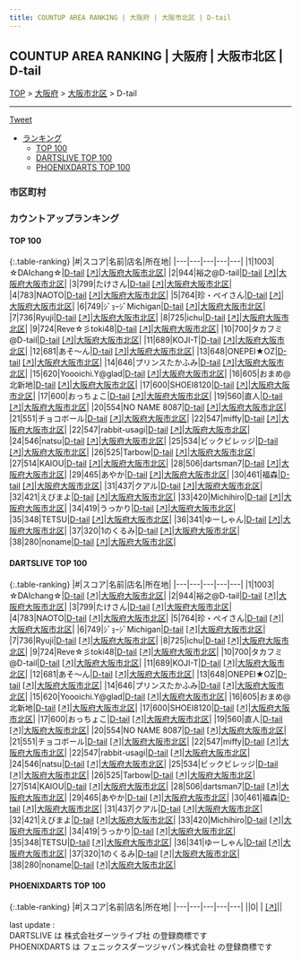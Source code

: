 ```yaml
---
title: COUNTUP AREA RANKING | 大阪府 | 大阪市北区 | D-tail
---
```

## COUNTUP AREA RANKING | 大阪府 | 大阪市北区 | D-tail

[TOP](/darts/rank/) > [大阪府](/darts/rank/大阪府/) > [大阪市北区](/darts/rank/大阪府/大阪市北区/) > D-tail

___

<a href="https://twitter.com/share?ref_src=twsrc%5Etfw" data-text="COUNTUP AREA RANKING | 大阪府大阪市北区D-tail" class="twitter-share-button" data-hashtags="DARTSLIVE,PHOENIXDARTS,darts,ダーツ" data-show-count="false">Tweet</a>

* [ランキング](#カウントアップランキング)
    * [TOP 100](#top-100)
    * [DARTSLIVE TOP 100](#dartslive-top-100)
    * [PHOENIXDARTS TOP 100](#phoenixdarts-top-100)

### 市区町村

<ul>

</ul>

### カウントアップランキング

#### TOP 100



{:.table-ranking}
|#|スコア|名前|店名|所在地|
|---|---|---|---|---|
|1|1003|<span class="rank-name-dl">☆DAIchang☆</span>|<a href="/darts/rank/shops/bed99ad55f3e01c958d385ea46352d8f.html">D-tail</a> <a href="https://search.dartslive.com/jp/shop/bed99ad55f3e01c958d385ea46352d8f">[↗]</a>|<a href="/darts/rank/大阪府/大阪市北区">大阪府大阪市北区</a>|
|2|944|<span class="rank-name-dl">裕之@D-tail</span>|<a href="/darts/rank/shops/bed99ad55f3e01c958d385ea46352d8f.html">D-tail</a> <a href="https://search.dartslive.com/jp/shop/bed99ad55f3e01c958d385ea46352d8f">[↗]</a>|<a href="/darts/rank/大阪府/大阪市北区">大阪府大阪市北区</a>|
|3|799|<span class="rank-name-dl">たけさん</span>|<a href="/darts/rank/shops/bed99ad55f3e01c958d385ea46352d8f.html">D-tail</a> <a href="https://search.dartslive.com/jp/shop/bed99ad55f3e01c958d385ea46352d8f">[↗]</a>|<a href="/darts/rank/大阪府/大阪市北区">大阪府大阪市北区</a>|
|4|783|<span class="rank-name-dl">NAOTO</span>|<a href="/darts/rank/shops/bed99ad55f3e01c958d385ea46352d8f.html">D-tail</a> <a href="https://search.dartslive.com/jp/shop/bed99ad55f3e01c958d385ea46352d8f">[↗]</a>|<a href="/darts/rank/大阪府/大阪市北区">大阪府大阪市北区</a>|
|5|764|<span class="rank-name-dl">珍・ペイさん</span>|<a href="/darts/rank/shops/bed99ad55f3e01c958d385ea46352d8f.html">D-tail</a> <a href="https://search.dartslive.com/jp/shop/bed99ad55f3e01c958d385ea46352d8f">[↗]</a>|<a href="/darts/rank/大阪府/大阪市北区">大阪府大阪市北区</a>|
|6|749|<span class="rank-name-dl">ｼﾞｮｰｼﾞMichigan</span>|<a href="/darts/rank/shops/bed99ad55f3e01c958d385ea46352d8f.html">D-tail</a> <a href="https://search.dartslive.com/jp/shop/bed99ad55f3e01c958d385ea46352d8f">[↗]</a>|<a href="/darts/rank/大阪府/大阪市北区">大阪府大阪市北区</a>|
|7|736|<span class="rank-name-dl">Ryuji</span>|<a href="/darts/rank/shops/bed99ad55f3e01c958d385ea46352d8f.html">D-tail</a> <a href="https://search.dartslive.com/jp/shop/bed99ad55f3e01c958d385ea46352d8f">[↗]</a>|<a href="/darts/rank/大阪府/大阪市北区">大阪府大阪市北区</a>|
|8|725|<span class="rank-name-dl">ichu</span>|<a href="/darts/rank/shops/bed99ad55f3e01c958d385ea46352d8f.html">D-tail</a> <a href="https://search.dartslive.com/jp/shop/bed99ad55f3e01c958d385ea46352d8f">[↗]</a>|<a href="/darts/rank/大阪府/大阪市北区">大阪府大阪市北区</a>|
|9|724|<span class="rank-name-dl">Reve☆彡toki48</span>|<a href="/darts/rank/shops/bed99ad55f3e01c958d385ea46352d8f.html">D-tail</a> <a href="https://search.dartslive.com/jp/shop/bed99ad55f3e01c958d385ea46352d8f">[↗]</a>|<a href="/darts/rank/大阪府/大阪市北区">大阪府大阪市北区</a>|
|10|700|<span class="rank-name-dl">タカフミ@D-tail</span>|<a href="/darts/rank/shops/bed99ad55f3e01c958d385ea46352d8f.html">D-tail</a> <a href="https://search.dartslive.com/jp/shop/bed99ad55f3e01c958d385ea46352d8f">[↗]</a>|<a href="/darts/rank/大阪府/大阪市北区">大阪府大阪市北区</a>|
|11|689|<span class="rank-name-dl">KOJI-T</span>|<a href="/darts/rank/shops/bed99ad55f3e01c958d385ea46352d8f.html">D-tail</a> <a href="https://search.dartslive.com/jp/shop/bed99ad55f3e01c958d385ea46352d8f">[↗]</a>|<a href="/darts/rank/大阪府/大阪市北区">大阪府大阪市北区</a>|
|12|681|<span class="rank-name-dl">あそ～ん</span>|<a href="/darts/rank/shops/bed99ad55f3e01c958d385ea46352d8f.html">D-tail</a> <a href="https://search.dartslive.com/jp/shop/bed99ad55f3e01c958d385ea46352d8f">[↗]</a>|<a href="/darts/rank/大阪府/大阪市北区">大阪府大阪市北区</a>|
|13|648|<span class="rank-name-dl">ONEPEI★OZ</span>|<a href="/darts/rank/shops/bed99ad55f3e01c958d385ea46352d8f.html">D-tail</a> <a href="https://search.dartslive.com/jp/shop/bed99ad55f3e01c958d385ea46352d8f">[↗]</a>|<a href="/darts/rank/大阪府/大阪市北区">大阪府大阪市北区</a>|
|14|646|<span class="rank-name-dl">プリンスたかふみ</span>|<a href="/darts/rank/shops/bed99ad55f3e01c958d385ea46352d8f.html">D-tail</a> <a href="https://search.dartslive.com/jp/shop/bed99ad55f3e01c958d385ea46352d8f">[↗]</a>|<a href="/darts/rank/大阪府/大阪市北区">大阪府大阪市北区</a>|
|15|620|<span class="rank-name-dl">Yoooichi.Y@glad</span>|<a href="/darts/rank/shops/bed99ad55f3e01c958d385ea46352d8f.html">D-tail</a> <a href="https://search.dartslive.com/jp/shop/bed99ad55f3e01c958d385ea46352d8f">[↗]</a>|<a href="/darts/rank/大阪府/大阪市北区">大阪府大阪市北区</a>|
|16|605|<span class="rank-name-dl">おまめ@北新地</span>|<a href="/darts/rank/shops/bed99ad55f3e01c958d385ea46352d8f.html">D-tail</a> <a href="https://search.dartslive.com/jp/shop/bed99ad55f3e01c958d385ea46352d8f">[↗]</a>|<a href="/darts/rank/大阪府/大阪市北区">大阪府大阪市北区</a>|
|17|600|<span class="rank-name-dl">SHOEI8120</span>|<a href="/darts/rank/shops/bed99ad55f3e01c958d385ea46352d8f.html">D-tail</a> <a href="https://search.dartslive.com/jp/shop/bed99ad55f3e01c958d385ea46352d8f">[↗]</a>|<a href="/darts/rank/大阪府/大阪市北区">大阪府大阪市北区</a>|
|17|600|<span class="rank-name-dl">おっちょこ</span>|<a href="/darts/rank/shops/bed99ad55f3e01c958d385ea46352d8f.html">D-tail</a> <a href="https://search.dartslive.com/jp/shop/bed99ad55f3e01c958d385ea46352d8f">[↗]</a>|<a href="/darts/rank/大阪府/大阪市北区">大阪府大阪市北区</a>|
|19|560|<span class="rank-name-dl">直人</span>|<a href="/darts/rank/shops/bed99ad55f3e01c958d385ea46352d8f.html">D-tail</a> <a href="https://search.dartslive.com/jp/shop/bed99ad55f3e01c958d385ea46352d8f">[↗]</a>|<a href="/darts/rank/大阪府/大阪市北区">大阪府大阪市北区</a>|
|20|554|<span class="rank-name-dl">NO NAME 8087</span>|<a href="/darts/rank/shops/bed99ad55f3e01c958d385ea46352d8f.html">D-tail</a> <a href="https://search.dartslive.com/jp/shop/bed99ad55f3e01c958d385ea46352d8f">[↗]</a>|<a href="/darts/rank/大阪府/大阪市北区">大阪府大阪市北区</a>|
|21|551|<span class="rank-name-dl">チョコボール</span>|<a href="/darts/rank/shops/bed99ad55f3e01c958d385ea46352d8f.html">D-tail</a> <a href="https://search.dartslive.com/jp/shop/bed99ad55f3e01c958d385ea46352d8f">[↗]</a>|<a href="/darts/rank/大阪府/大阪市北区">大阪府大阪市北区</a>|
|22|547|<span class="rank-name-dl">miffy</span>|<a href="/darts/rank/shops/bed99ad55f3e01c958d385ea46352d8f.html">D-tail</a> <a href="https://search.dartslive.com/jp/shop/bed99ad55f3e01c958d385ea46352d8f">[↗]</a>|<a href="/darts/rank/大阪府/大阪市北区">大阪府大阪市北区</a>|
|22|547|<span class="rank-name-dl">rabbit-usagi</span>|<a href="/darts/rank/shops/bed99ad55f3e01c958d385ea46352d8f.html">D-tail</a> <a href="https://search.dartslive.com/jp/shop/bed99ad55f3e01c958d385ea46352d8f">[↗]</a>|<a href="/darts/rank/大阪府/大阪市北区">大阪府大阪市北区</a>|
|24|546|<span class="rank-name-dl">natsu</span>|<a href="/darts/rank/shops/bed99ad55f3e01c958d385ea46352d8f.html">D-tail</a> <a href="https://search.dartslive.com/jp/shop/bed99ad55f3e01c958d385ea46352d8f">[↗]</a>|<a href="/darts/rank/大阪府/大阪市北区">大阪府大阪市北区</a>|
|25|534|<span class="rank-name-dl">ビックビレッジ</span>|<a href="/darts/rank/shops/bed99ad55f3e01c958d385ea46352d8f.html">D-tail</a> <a href="https://search.dartslive.com/jp/shop/bed99ad55f3e01c958d385ea46352d8f">[↗]</a>|<a href="/darts/rank/大阪府/大阪市北区">大阪府大阪市北区</a>|
|26|525|<span class="rank-name-dl">Tarbow</span>|<a href="/darts/rank/shops/bed99ad55f3e01c958d385ea46352d8f.html">D-tail</a> <a href="https://search.dartslive.com/jp/shop/bed99ad55f3e01c958d385ea46352d8f">[↗]</a>|<a href="/darts/rank/大阪府/大阪市北区">大阪府大阪市北区</a>|
|27|514|<span class="rank-name-dl">KAIOU</span>|<a href="/darts/rank/shops/bed99ad55f3e01c958d385ea46352d8f.html">D-tail</a> <a href="https://search.dartslive.com/jp/shop/bed99ad55f3e01c958d385ea46352d8f">[↗]</a>|<a href="/darts/rank/大阪府/大阪市北区">大阪府大阪市北区</a>|
|28|506|<span class="rank-name-dl">dartsman7</span>|<a href="/darts/rank/shops/bed99ad55f3e01c958d385ea46352d8f.html">D-tail</a> <a href="https://search.dartslive.com/jp/shop/bed99ad55f3e01c958d385ea46352d8f">[↗]</a>|<a href="/darts/rank/大阪府/大阪市北区">大阪府大阪市北区</a>|
|29|465|<span class="rank-name-dl">あやか</span>|<a href="/darts/rank/shops/bed99ad55f3e01c958d385ea46352d8f.html">D-tail</a> <a href="https://search.dartslive.com/jp/shop/bed99ad55f3e01c958d385ea46352d8f">[↗]</a>|<a href="/darts/rank/大阪府/大阪市北区">大阪府大阪市北区</a>|
|30|461|<span class="rank-name-dl">福森</span>|<a href="/darts/rank/shops/bed99ad55f3e01c958d385ea46352d8f.html">D-tail</a> <a href="https://search.dartslive.com/jp/shop/bed99ad55f3e01c958d385ea46352d8f">[↗]</a>|<a href="/darts/rank/大阪府/大阪市北区">大阪府大阪市北区</a>|
|31|437|<span class="rank-name-dl">クアル</span>|<a href="/darts/rank/shops/bed99ad55f3e01c958d385ea46352d8f.html">D-tail</a> <a href="https://search.dartslive.com/jp/shop/bed99ad55f3e01c958d385ea46352d8f">[↗]</a>|<a href="/darts/rank/大阪府/大阪市北区">大阪府大阪市北区</a>|
|32|421|<span class="rank-name-dl">えびまよ</span>|<a href="/darts/rank/shops/bed99ad55f3e01c958d385ea46352d8f.html">D-tail</a> <a href="https://search.dartslive.com/jp/shop/bed99ad55f3e01c958d385ea46352d8f">[↗]</a>|<a href="/darts/rank/大阪府/大阪市北区">大阪府大阪市北区</a>|
|33|420|<span class="rank-name-dl">Michihiro</span>|<a href="/darts/rank/shops/bed99ad55f3e01c958d385ea46352d8f.html">D-tail</a> <a href="https://search.dartslive.com/jp/shop/bed99ad55f3e01c958d385ea46352d8f">[↗]</a>|<a href="/darts/rank/大阪府/大阪市北区">大阪府大阪市北区</a>|
|34|419|<span class="rank-name-dl">うっかり</span>|<a href="/darts/rank/shops/bed99ad55f3e01c958d385ea46352d8f.html">D-tail</a> <a href="https://search.dartslive.com/jp/shop/bed99ad55f3e01c958d385ea46352d8f">[↗]</a>|<a href="/darts/rank/大阪府/大阪市北区">大阪府大阪市北区</a>|
|35|348|<span class="rank-name-dl">TETSU</span>|<a href="/darts/rank/shops/bed99ad55f3e01c958d385ea46352d8f.html">D-tail</a> <a href="https://search.dartslive.com/jp/shop/bed99ad55f3e01c958d385ea46352d8f">[↗]</a>|<a href="/darts/rank/大阪府/大阪市北区">大阪府大阪市北区</a>|
|36|341|<span class="rank-name-dl">ゆーしゃん</span>|<a href="/darts/rank/shops/bed99ad55f3e01c958d385ea46352d8f.html">D-tail</a> <a href="https://search.dartslive.com/jp/shop/bed99ad55f3e01c958d385ea46352d8f">[↗]</a>|<a href="/darts/rank/大阪府/大阪市北区">大阪府大阪市北区</a>|
|37|320|<span class="rank-name-dl">1のくるみ</span>|<a href="/darts/rank/shops/bed99ad55f3e01c958d385ea46352d8f.html">D-tail</a> <a href="https://search.dartslive.com/jp/shop/bed99ad55f3e01c958d385ea46352d8f">[↗]</a>|<a href="/darts/rank/大阪府/大阪市北区">大阪府大阪市北区</a>|
|38|280|<span class="rank-name-dl">noname</span>|<a href="/darts/rank/shops/bed99ad55f3e01c958d385ea46352d8f.html">D-tail</a> <a href="https://search.dartslive.com/jp/shop/bed99ad55f3e01c958d385ea46352d8f">[↗]</a>|<a href="/darts/rank/大阪府/大阪市北区">大阪府大阪市北区</a>|


#### DARTSLIVE TOP 100



{:.table-ranking}
|#|スコア|名前|店名|所在地|
|---|---|---|---|---|
|1|1003|<span class="rank-name-dl">☆DAIchang☆</span>|<a href="/darts/rank/shops/bed99ad55f3e01c958d385ea46352d8f.html">D-tail</a> <a href="https://search.dartslive.com/jp/shop/bed99ad55f3e01c958d385ea46352d8f">[↗]</a>|<a href="/darts/rank/大阪府/大阪市北区">大阪府大阪市北区</a>|
|2|944|<span class="rank-name-dl">裕之@D-tail</span>|<a href="/darts/rank/shops/bed99ad55f3e01c958d385ea46352d8f.html">D-tail</a> <a href="https://search.dartslive.com/jp/shop/bed99ad55f3e01c958d385ea46352d8f">[↗]</a>|<a href="/darts/rank/大阪府/大阪市北区">大阪府大阪市北区</a>|
|3|799|<span class="rank-name-dl">たけさん</span>|<a href="/darts/rank/shops/bed99ad55f3e01c958d385ea46352d8f.html">D-tail</a> <a href="https://search.dartslive.com/jp/shop/bed99ad55f3e01c958d385ea46352d8f">[↗]</a>|<a href="/darts/rank/大阪府/大阪市北区">大阪府大阪市北区</a>|
|4|783|<span class="rank-name-dl">NAOTO</span>|<a href="/darts/rank/shops/bed99ad55f3e01c958d385ea46352d8f.html">D-tail</a> <a href="https://search.dartslive.com/jp/shop/bed99ad55f3e01c958d385ea46352d8f">[↗]</a>|<a href="/darts/rank/大阪府/大阪市北区">大阪府大阪市北区</a>|
|5|764|<span class="rank-name-dl">珍・ペイさん</span>|<a href="/darts/rank/shops/bed99ad55f3e01c958d385ea46352d8f.html">D-tail</a> <a href="https://search.dartslive.com/jp/shop/bed99ad55f3e01c958d385ea46352d8f">[↗]</a>|<a href="/darts/rank/大阪府/大阪市北区">大阪府大阪市北区</a>|
|6|749|<span class="rank-name-dl">ｼﾞｮｰｼﾞMichigan</span>|<a href="/darts/rank/shops/bed99ad55f3e01c958d385ea46352d8f.html">D-tail</a> <a href="https://search.dartslive.com/jp/shop/bed99ad55f3e01c958d385ea46352d8f">[↗]</a>|<a href="/darts/rank/大阪府/大阪市北区">大阪府大阪市北区</a>|
|7|736|<span class="rank-name-dl">Ryuji</span>|<a href="/darts/rank/shops/bed99ad55f3e01c958d385ea46352d8f.html">D-tail</a> <a href="https://search.dartslive.com/jp/shop/bed99ad55f3e01c958d385ea46352d8f">[↗]</a>|<a href="/darts/rank/大阪府/大阪市北区">大阪府大阪市北区</a>|
|8|725|<span class="rank-name-dl">ichu</span>|<a href="/darts/rank/shops/bed99ad55f3e01c958d385ea46352d8f.html">D-tail</a> <a href="https://search.dartslive.com/jp/shop/bed99ad55f3e01c958d385ea46352d8f">[↗]</a>|<a href="/darts/rank/大阪府/大阪市北区">大阪府大阪市北区</a>|
|9|724|<span class="rank-name-dl">Reve☆彡toki48</span>|<a href="/darts/rank/shops/bed99ad55f3e01c958d385ea46352d8f.html">D-tail</a> <a href="https://search.dartslive.com/jp/shop/bed99ad55f3e01c958d385ea46352d8f">[↗]</a>|<a href="/darts/rank/大阪府/大阪市北区">大阪府大阪市北区</a>|
|10|700|<span class="rank-name-dl">タカフミ@D-tail</span>|<a href="/darts/rank/shops/bed99ad55f3e01c958d385ea46352d8f.html">D-tail</a> <a href="https://search.dartslive.com/jp/shop/bed99ad55f3e01c958d385ea46352d8f">[↗]</a>|<a href="/darts/rank/大阪府/大阪市北区">大阪府大阪市北区</a>|
|11|689|<span class="rank-name-dl">KOJI-T</span>|<a href="/darts/rank/shops/bed99ad55f3e01c958d385ea46352d8f.html">D-tail</a> <a href="https://search.dartslive.com/jp/shop/bed99ad55f3e01c958d385ea46352d8f">[↗]</a>|<a href="/darts/rank/大阪府/大阪市北区">大阪府大阪市北区</a>|
|12|681|<span class="rank-name-dl">あそ～ん</span>|<a href="/darts/rank/shops/bed99ad55f3e01c958d385ea46352d8f.html">D-tail</a> <a href="https://search.dartslive.com/jp/shop/bed99ad55f3e01c958d385ea46352d8f">[↗]</a>|<a href="/darts/rank/大阪府/大阪市北区">大阪府大阪市北区</a>|
|13|648|<span class="rank-name-dl">ONEPEI★OZ</span>|<a href="/darts/rank/shops/bed99ad55f3e01c958d385ea46352d8f.html">D-tail</a> <a href="https://search.dartslive.com/jp/shop/bed99ad55f3e01c958d385ea46352d8f">[↗]</a>|<a href="/darts/rank/大阪府/大阪市北区">大阪府大阪市北区</a>|
|14|646|<span class="rank-name-dl">プリンスたかふみ</span>|<a href="/darts/rank/shops/bed99ad55f3e01c958d385ea46352d8f.html">D-tail</a> <a href="https://search.dartslive.com/jp/shop/bed99ad55f3e01c958d385ea46352d8f">[↗]</a>|<a href="/darts/rank/大阪府/大阪市北区">大阪府大阪市北区</a>|
|15|620|<span class="rank-name-dl">Yoooichi.Y@glad</span>|<a href="/darts/rank/shops/bed99ad55f3e01c958d385ea46352d8f.html">D-tail</a> <a href="https://search.dartslive.com/jp/shop/bed99ad55f3e01c958d385ea46352d8f">[↗]</a>|<a href="/darts/rank/大阪府/大阪市北区">大阪府大阪市北区</a>|
|16|605|<span class="rank-name-dl">おまめ@北新地</span>|<a href="/darts/rank/shops/bed99ad55f3e01c958d385ea46352d8f.html">D-tail</a> <a href="https://search.dartslive.com/jp/shop/bed99ad55f3e01c958d385ea46352d8f">[↗]</a>|<a href="/darts/rank/大阪府/大阪市北区">大阪府大阪市北区</a>|
|17|600|<span class="rank-name-dl">SHOEI8120</span>|<a href="/darts/rank/shops/bed99ad55f3e01c958d385ea46352d8f.html">D-tail</a> <a href="https://search.dartslive.com/jp/shop/bed99ad55f3e01c958d385ea46352d8f">[↗]</a>|<a href="/darts/rank/大阪府/大阪市北区">大阪府大阪市北区</a>|
|17|600|<span class="rank-name-dl">おっちょこ</span>|<a href="/darts/rank/shops/bed99ad55f3e01c958d385ea46352d8f.html">D-tail</a> <a href="https://search.dartslive.com/jp/shop/bed99ad55f3e01c958d385ea46352d8f">[↗]</a>|<a href="/darts/rank/大阪府/大阪市北区">大阪府大阪市北区</a>|
|19|560|<span class="rank-name-dl">直人</span>|<a href="/darts/rank/shops/bed99ad55f3e01c958d385ea46352d8f.html">D-tail</a> <a href="https://search.dartslive.com/jp/shop/bed99ad55f3e01c958d385ea46352d8f">[↗]</a>|<a href="/darts/rank/大阪府/大阪市北区">大阪府大阪市北区</a>|
|20|554|<span class="rank-name-dl">NO NAME 8087</span>|<a href="/darts/rank/shops/bed99ad55f3e01c958d385ea46352d8f.html">D-tail</a> <a href="https://search.dartslive.com/jp/shop/bed99ad55f3e01c958d385ea46352d8f">[↗]</a>|<a href="/darts/rank/大阪府/大阪市北区">大阪府大阪市北区</a>|
|21|551|<span class="rank-name-dl">チョコボール</span>|<a href="/darts/rank/shops/bed99ad55f3e01c958d385ea46352d8f.html">D-tail</a> <a href="https://search.dartslive.com/jp/shop/bed99ad55f3e01c958d385ea46352d8f">[↗]</a>|<a href="/darts/rank/大阪府/大阪市北区">大阪府大阪市北区</a>|
|22|547|<span class="rank-name-dl">miffy</span>|<a href="/darts/rank/shops/bed99ad55f3e01c958d385ea46352d8f.html">D-tail</a> <a href="https://search.dartslive.com/jp/shop/bed99ad55f3e01c958d385ea46352d8f">[↗]</a>|<a href="/darts/rank/大阪府/大阪市北区">大阪府大阪市北区</a>|
|22|547|<span class="rank-name-dl">rabbit-usagi</span>|<a href="/darts/rank/shops/bed99ad55f3e01c958d385ea46352d8f.html">D-tail</a> <a href="https://search.dartslive.com/jp/shop/bed99ad55f3e01c958d385ea46352d8f">[↗]</a>|<a href="/darts/rank/大阪府/大阪市北区">大阪府大阪市北区</a>|
|24|546|<span class="rank-name-dl">natsu</span>|<a href="/darts/rank/shops/bed99ad55f3e01c958d385ea46352d8f.html">D-tail</a> <a href="https://search.dartslive.com/jp/shop/bed99ad55f3e01c958d385ea46352d8f">[↗]</a>|<a href="/darts/rank/大阪府/大阪市北区">大阪府大阪市北区</a>|
|25|534|<span class="rank-name-dl">ビックビレッジ</span>|<a href="/darts/rank/shops/bed99ad55f3e01c958d385ea46352d8f.html">D-tail</a> <a href="https://search.dartslive.com/jp/shop/bed99ad55f3e01c958d385ea46352d8f">[↗]</a>|<a href="/darts/rank/大阪府/大阪市北区">大阪府大阪市北区</a>|
|26|525|<span class="rank-name-dl">Tarbow</span>|<a href="/darts/rank/shops/bed99ad55f3e01c958d385ea46352d8f.html">D-tail</a> <a href="https://search.dartslive.com/jp/shop/bed99ad55f3e01c958d385ea46352d8f">[↗]</a>|<a href="/darts/rank/大阪府/大阪市北区">大阪府大阪市北区</a>|
|27|514|<span class="rank-name-dl">KAIOU</span>|<a href="/darts/rank/shops/bed99ad55f3e01c958d385ea46352d8f.html">D-tail</a> <a href="https://search.dartslive.com/jp/shop/bed99ad55f3e01c958d385ea46352d8f">[↗]</a>|<a href="/darts/rank/大阪府/大阪市北区">大阪府大阪市北区</a>|
|28|506|<span class="rank-name-dl">dartsman7</span>|<a href="/darts/rank/shops/bed99ad55f3e01c958d385ea46352d8f.html">D-tail</a> <a href="https://search.dartslive.com/jp/shop/bed99ad55f3e01c958d385ea46352d8f">[↗]</a>|<a href="/darts/rank/大阪府/大阪市北区">大阪府大阪市北区</a>|
|29|465|<span class="rank-name-dl">あやか</span>|<a href="/darts/rank/shops/bed99ad55f3e01c958d385ea46352d8f.html">D-tail</a> <a href="https://search.dartslive.com/jp/shop/bed99ad55f3e01c958d385ea46352d8f">[↗]</a>|<a href="/darts/rank/大阪府/大阪市北区">大阪府大阪市北区</a>|
|30|461|<span class="rank-name-dl">福森</span>|<a href="/darts/rank/shops/bed99ad55f3e01c958d385ea46352d8f.html">D-tail</a> <a href="https://search.dartslive.com/jp/shop/bed99ad55f3e01c958d385ea46352d8f">[↗]</a>|<a href="/darts/rank/大阪府/大阪市北区">大阪府大阪市北区</a>|
|31|437|<span class="rank-name-dl">クアル</span>|<a href="/darts/rank/shops/bed99ad55f3e01c958d385ea46352d8f.html">D-tail</a> <a href="https://search.dartslive.com/jp/shop/bed99ad55f3e01c958d385ea46352d8f">[↗]</a>|<a href="/darts/rank/大阪府/大阪市北区">大阪府大阪市北区</a>|
|32|421|<span class="rank-name-dl">えびまよ</span>|<a href="/darts/rank/shops/bed99ad55f3e01c958d385ea46352d8f.html">D-tail</a> <a href="https://search.dartslive.com/jp/shop/bed99ad55f3e01c958d385ea46352d8f">[↗]</a>|<a href="/darts/rank/大阪府/大阪市北区">大阪府大阪市北区</a>|
|33|420|<span class="rank-name-dl">Michihiro</span>|<a href="/darts/rank/shops/bed99ad55f3e01c958d385ea46352d8f.html">D-tail</a> <a href="https://search.dartslive.com/jp/shop/bed99ad55f3e01c958d385ea46352d8f">[↗]</a>|<a href="/darts/rank/大阪府/大阪市北区">大阪府大阪市北区</a>|
|34|419|<span class="rank-name-dl">うっかり</span>|<a href="/darts/rank/shops/bed99ad55f3e01c958d385ea46352d8f.html">D-tail</a> <a href="https://search.dartslive.com/jp/shop/bed99ad55f3e01c958d385ea46352d8f">[↗]</a>|<a href="/darts/rank/大阪府/大阪市北区">大阪府大阪市北区</a>|
|35|348|<span class="rank-name-dl">TETSU</span>|<a href="/darts/rank/shops/bed99ad55f3e01c958d385ea46352d8f.html">D-tail</a> <a href="https://search.dartslive.com/jp/shop/bed99ad55f3e01c958d385ea46352d8f">[↗]</a>|<a href="/darts/rank/大阪府/大阪市北区">大阪府大阪市北区</a>|
|36|341|<span class="rank-name-dl">ゆーしゃん</span>|<a href="/darts/rank/shops/bed99ad55f3e01c958d385ea46352d8f.html">D-tail</a> <a href="https://search.dartslive.com/jp/shop/bed99ad55f3e01c958d385ea46352d8f">[↗]</a>|<a href="/darts/rank/大阪府/大阪市北区">大阪府大阪市北区</a>|
|37|320|<span class="rank-name-dl">1のくるみ</span>|<a href="/darts/rank/shops/bed99ad55f3e01c958d385ea46352d8f.html">D-tail</a> <a href="https://search.dartslive.com/jp/shop/bed99ad55f3e01c958d385ea46352d8f">[↗]</a>|<a href="/darts/rank/大阪府/大阪市北区">大阪府大阪市北区</a>|
|38|280|<span class="rank-name-dl">noname</span>|<a href="/darts/rank/shops/bed99ad55f3e01c958d385ea46352d8f.html">D-tail</a> <a href="https://search.dartslive.com/jp/shop/bed99ad55f3e01c958d385ea46352d8f">[↗]</a>|<a href="/darts/rank/大阪府/大阪市北区">大阪府大阪市北区</a>|


#### PHOENIXDARTS TOP 100



{:.table-ranking}
|#|スコア|名前|店名|所在地|
|---|---|---|---|---|
||0|<span class="rank-name-dl"> </span>|<a href="/darts/rank/shops/.html"></a> <a href="">[↗]</a>|<a href="/darts/rank//"></a>|


<div class="footer border-top border-gray-light mt-5 pt-3 text-right text-gray">
    last update : <span style="font-weight: italic" id="foot_last_modified"></span><br />
    DARTSLIVE は 株式会社ダーツライブ社 の登録商標です<br />
    PHOENIXDARTS は フェニックスダーツジャパン株式会社 の登録商標です<br />
</div>

<script src="https://cdnjs.cloudflare.com/ajax/libs/jquery.tablesorter/2.31.3/js/jquery.tablesorter.min.js" integrity="sha512-qzgd5cYSZcosqpzpn7zF2ZId8f/8CHmFKZ8j7mU4OUXTNRd5g+ZHBPsgKEwoqxCtdQvExE5LprwwPAgoicguNg==" crossorigin="anonymous" referrerpolicy="no-referrer"></script>
<link rel="stylesheet" href="https://cdnjs.cloudflare.com/ajax/libs/jquery.tablesorter/2.31.3/css/theme.default.min.css" integrity="sha512-wghhOJkjQX0Lh3NSWvNKeZ0ZpNn+SPVXX1Qyc9OCaogADktxrBiBdKGDoqVUOyhStvMBmJQ8ZdMHiR3wuEq8+w==" crossorigin="anonymous" referrerpolicy="no-referrer" />
<script>
$(function() {
    $(".table-ranking").tablesorter({sortList:[[0, 0]]});
    $("#foot_last_modified").text(formatDate(new Date(document.lastModified), 'yyyy-MM-dd HH:mm:ss'));
});
</script>

<script async src="https://platform.twitter.com/widgets.js" charset="utf-8"></script>